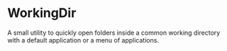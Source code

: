 # WorkingDir

A small utility to quickly open folders inside a common working directory with a default application or a menu of applications.
